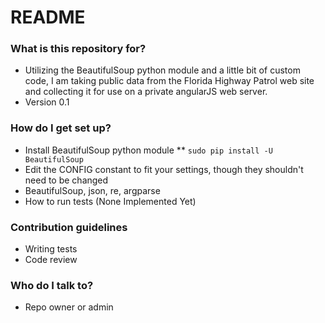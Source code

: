 # README #

### What is this repository for? ###

* Utilizing the BeautifulSoup python module and a little bit of custom code, I am taking public data from the Florida Highway Patrol web site and collecting it for use on a private angularJS web server.
* Version 0.1

### How do I get set up? ###

* Install BeautifulSoup python module
** `sudo pip install -U BeautifulSoup`
* Edit the CONFIG constant to fit your settings, though they shouldn't need to be changed
* BeautifulSoup, json, re, argparse
* How to run tests (None Implemented Yet)

### Contribution guidelines ###

* Writing tests
* Code review

### Who do I talk to? ###

* Repo owner or admin

